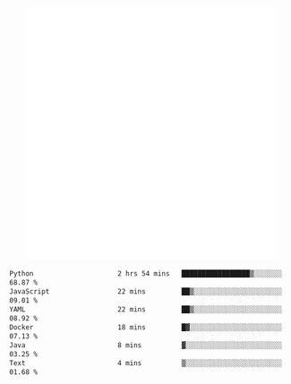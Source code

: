 <div align="center">
    <a href="https://konst.fish">
        <img src="https://raw.githubusercontent.com/konstfish/konstfish/master/fish.svg" alt="Logo" width="450"/>
    </a>
</div>

<!--START_SECTION:waka-->

```text
Python                     2 hrs 54 mins   █████████████████▒░░░░░░░   68.87 %
JavaScript                 22 mins         ██▒░░░░░░░░░░░░░░░░░░░░░░   09.01 %
YAML                       22 mins         ██▒░░░░░░░░░░░░░░░░░░░░░░   08.92 %
Docker                     18 mins         █▓░░░░░░░░░░░░░░░░░░░░░░░   07.13 %
Java                       8 mins          ▓░░░░░░░░░░░░░░░░░░░░░░░░   03.25 %
Text                       4 mins          ▒░░░░░░░░░░░░░░░░░░░░░░░░   01.68 %
```

<!--END_SECTION:waka-->
